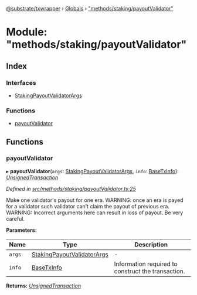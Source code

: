 [@substrate/txwrapper](../README.md) › [Globals](../globals.md) › ["methods/staking/payoutValidator"](_methods_staking_payoutvalidator_.md)

# Module: "methods/staking/payoutValidator"

## Index

### Interfaces

* [StakingPayoutValidatorArgs](../interfaces/_methods_staking_payoutvalidator_.stakingpayoutvalidatorargs.md)

### Functions

* [payoutValidator](_methods_staking_payoutvalidator_.md#payoutvalidator)

## Functions

###  payoutValidator

▸ **payoutValidator**(`args`: [StakingPayoutValidatorArgs](../interfaces/_methods_staking_payoutvalidator_.stakingpayoutvalidatorargs.md), `info`: [BaseTxInfo](../interfaces/_util_types_.basetxinfo.md)): *[UnsignedTransaction](../interfaces/_util_types_.unsignedtransaction.md)*

*Defined in [src/methods/staking/payoutValidator.ts:25](https://github.com/paritytech/txwrapper/blob/fa00a43/src/methods/staking/payoutValidator.ts#L25)*

Make one validator's payout for one era.
WARNING: once an era is payed for a validator such validator can't claim the
payout of previous era.
WARNING: Incorrect arguments here can result in loss of payout. Be very careful.

**Parameters:**

Name | Type | Description |
------ | ------ | ------ |
`args` | [StakingPayoutValidatorArgs](../interfaces/_methods_staking_payoutvalidator_.stakingpayoutvalidatorargs.md) | - |
`info` | [BaseTxInfo](../interfaces/_util_types_.basetxinfo.md) | Information required to construct the transaction.  |

**Returns:** *[UnsignedTransaction](../interfaces/_util_types_.unsignedtransaction.md)*
